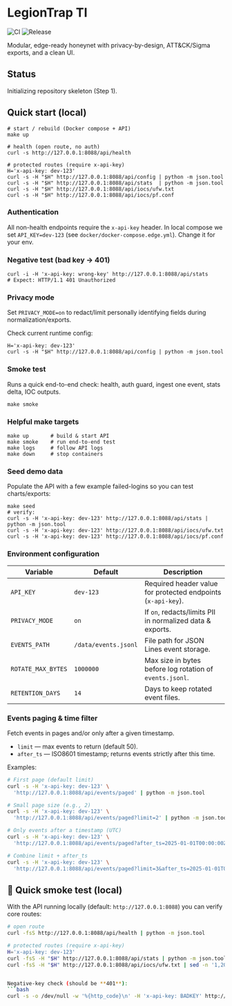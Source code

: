 # LegionTrap TI

![CI](https://github.com/stecrin/legiontrap-ti/actions/workflows/ci.yml/badge.svg)
![Release](https://img.shields.io/github/v/release/stecrin/legiontrap-ti?label=release)

Modular, edge-ready honeynet with privacy-by-design, ATT&CK/Sigma exports, and a clean UI.

## Status
Initializing repository skeleton (Step 1).

## Quick start (local)

    # start / rebuild (Docker compose + API)
    make up

    # health (open route, no auth)
    curl -s http://127.0.0.1:8088/api/health

    # protected routes (require x-api-key)
    H='x-api-key: dev-123'
    curl -s -H "$H" http://127.0.0.1:8088/api/config | python -m json.tool
    curl -s -H "$H" http://127.0.0.1:8088/api/stats  | python -m json.tool
    curl -s -H "$H" http://127.0.0.1:8088/api/iocs/ufw.txt
    curl -s -H "$H" http://127.0.0.1:8088/api/iocs/pf.conf

### Authentication
All non-health endpoints require the `x-api-key` header.
In local compose we set `API_KEY=dev-123` (see `docker/docker-compose.edge.yml`). Change it for your env.

### Negative test (bad key → 401)

    curl -i -H 'x-api-key: wrong-key' http://127.0.0.1:8088/api/stats
    # Expect: HTTP/1.1 401 Unauthorized

### Privacy mode
Set `PRIVACY_MODE=on` to redact/limit personally identifying fields during normalization/exports.

Check current runtime config:

    H='x-api-key: dev-123'
    curl -s -H "$H" http://127.0.0.1:8088/api/config | python -m json.tool

### Smoke test
Runs a quick end-to-end check: health, auth guard, ingest one event, stats delta, IOC outputs.

    make smoke

### Helpful make targets

    make up       # build & start API
    make smoke    # run end-to-end test
    make logs     # follow API logs
    make down     # stop containers

### Seed demo data
Populate the API with a few example failed-logins so you can test charts/exports:

    make seed
    # verify:
    curl -s -H 'x-api-key: dev-123' http://127.0.0.1:8088/api/stats | python -m json.tool
    curl -s -H 'x-api-key: dev-123' http://127.0.0.1:8088/api/iocs/ufw.txt
    curl -s -H 'x-api-key: dev-123' http://127.0.0.1:8088/api/iocs/pf.conf

### Environment configuration
| Variable           | Default              | Description                                                        |
|--------------------|----------------------|--------------------------------------------------------------------|
| `API_KEY`          | `dev-123`            | Required header value for protected endpoints (`x-api-key`).       |
| `PRIVACY_MODE`     | `on`                 | If `on`, redacts/limits PII in normalized data & exports.          |
| `EVENTS_PATH`      | `/data/events.jsonl` | File path for JSON Lines event storage.                            |
| `ROTATE_MAX_BYTES` | `1000000`            | Max size in bytes before log rotation of `events.jsonl`.           |
| `RETENTION_DAYS`   | `14`                 | Days to keep rotated event files.                                  |
### Events paging & time filter

Fetch events in pages and/or only after a given timestamp.

- `limit` — max events to return (default 50).
- `after_ts` — ISO8601 timestamp; returns events strictly after this time.

Examples:

```bash
# First page (default limit)
curl -s -H 'x-api-key: dev-123' \
  'http://127.0.0.1:8088/api/events/paged' | python -m json.tool

# Small page size (e.g., 2)
curl -s -H 'x-api-key: dev-123' \
  'http://127.0.0.1:8088/api/events/paged?limit=2' | python -m json.tool

# Only events after a timestamp (UTC)
curl -s -H 'x-api-key: dev-123' \
  'http://127.0.0.1:8088/api/events/paged?after_ts=2025-01-01T00:00:00Z' | python -m json.tool

# Combine limit + after_ts
curl -s -H 'x-api-key: dev-123' \
  'http://127.0.0.1:8088/api/events/paged?limit=3&after_ts=2025-01-01T00:00:00Z' | python -m json.tool

```

## 🔎 Quick smoke test (local)

With the API running locally (default: `http://127.0.0.1:8088`) you can verify core routes:

```bash
# open route
curl -fsS http://127.0.0.1:8088/api/health | python -m json.tool

# protected routes (require x-api-key)
H='x-api-key: dev-123'
curl -fsS -H "$H" http://127.0.0.1:8088/api/stats | python -m json.tool
curl -fsS -H "$H" http://127.0.0.1:8088/api/iocs/ufw.txt | sed -n '1,20p'


Negative-key check (should be **401**):
```bash
curl -s -o /dev/null -w '%{http_code}\n' -H 'x-api-key: BADKEY' http://127.0.0.1:8088/api/stats
